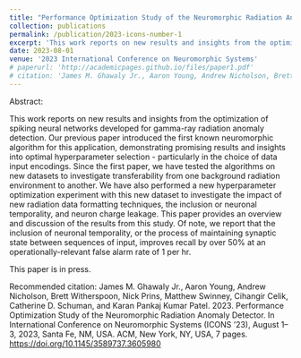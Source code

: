 ```yaml
---
title: "Performance Optimization Study of the Neuromorphic Radiation Anomaly Detector"
collection: publications
permalink: /publication/2023-icons-number-1
excerpt: 'This work reports on new results and insights from the optimization of spiking neural networks developed for gamma-ray radiation anomaly detection.'
date: 2023-08-01
venue: '2023 International Conference on Neuromorphic Systems'
# paperurl: 'http://academicpages.github.io/files/paper1.pdf'
# citation: 'James M. Ghawaly Jr., Aaron Young, Andrew Nicholson, Brett Witherspoon, Nick Prins, Matthew Swinney, Cihangir Celik, Catherine D. Schuman, and Karan Pankaj Kumar Patel. 2023. Performance Optimization Study of the Neuromorphic Radiation Anomaly Detector. In International Conference on Neuromorphic Systems (ICONS ’23), August 1–3, 2023, Santa Fe, NM, USA. ACM, New York, NY, USA, 7 pages. https://doi.org/10.1145/3589737.3605980'
---
```


Abstract:

This work reports on new results and insights from the optimization of spiking neural networks developed for gamma-ray radiation anomaly detection. Our previous paper introduced the first known neuromorphic algorithm for this application, demonstrating promising results and insights into optimal hyperparameter selection - particularly in the choice of data input encodings. Since the first paper, we have tested the algorithms on new datasets to investigate transferability from one background radiation environment to another. We have also performed a new hyperparameter optimization experiment with this new dataset to investigate the impact of new radiation data formatting techniques, the inclusion or neuronal temporality, and neuron charge leakage. This paper provides an overview and discussion of the results from this study. Of note, we report that the inclusion of neuronal temporality, or the process of maintaining synaptic state between sequences of input, improves recall by over 50\% at an operationally-relevant false alarm rate of 1 per hr.


This paper is in press.


Recommended citation:
James M. Ghawaly Jr., Aaron Young, Andrew Nicholson, Brett Witherspoon, Nick Prins, Matthew Swinney, Cihangir Celik, Catherine D. Schuman, and Karan Pankaj Kumar Patel. 2023. Performance Optimization Study of the Neuromorphic Radiation Anomaly Detector. In International Conference on Neuromorphic Systems (ICONS ’23), August 1–3, 2023, Santa Fe, NM, USA. ACM, New York, NY, USA, 7 pages. https://doi.org/10.1145/3589737.3605980